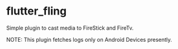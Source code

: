 # flutter_fling

Simple plugin to cast media to FireStick and FireTv.

NOTE: This plugin fetches logs only on Android Devices presently.
